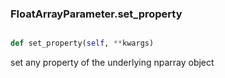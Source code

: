 ### FloatArrayParameter.set_property

```py

def set_property(self, **kwargs)

```



set any property of the underlying nparray object

